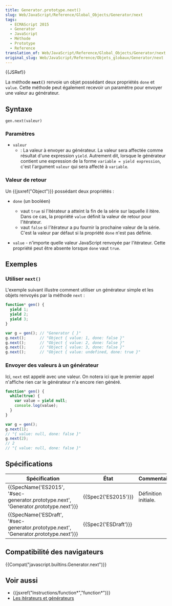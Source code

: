 ```yaml
---
title: Generator.prototype.next()
slug: Web/JavaScript/Reference/Global_Objects/Generator/next
tags:
  - ECMAScript 2015
  - Generator
  - JavaScript
  - Méthode
  - Prototype
  - Reference
translation_of: Web/JavaScript/Reference/Global_Objects/Generator/next
original_slug: Web/JavaScript/Reference/Objets_globaux/Generator/next
---
```

{{JSRef}}

La méthode **`next()`** renvoie un objet possédant deux propriétés `done` et `value`. Cette méthode peut également recevoir un paramètre pour envoyer une valeur au générateur.

## Syntaxe

    gen.next(valeur)

### Paramètres

- `valeur`
  - : La valeur à envoyer au générateur. La valeur sera affectée comme résultat d'une expression `yield`. Autrement dit, lorsque le générateur contient une expression de la forme `variable = yield expression`, c'est l'argument `valeur` qui sera affecté à `variable`_._

### Valeur de retour

Un {{jsxref("Object")}} possédant deux propriétés :

- `done` (un booléen)

  - vaut `true` si l'itérateur a atteint la fin de la série sur laquelle il itère. Dans ce cas, la propriété `value` définit la valeur de retour pour l'itérateur.
  - vaut `false` si l'itérateur a pu fournir la prochaine valeur de la série. C'est la valeur par défaut si la propriété `done` n'est pas définie.

- `value` - n'importe quelle valeur JavaScript renvoyée par l'itérateur. Cette propriété peut être absente lorsque `done` vaut `true`.

## Exemples

### Utiliser `next()`

L'exemple suivant illustre comment utiliser un générateur simple et les objets renvoyés par la méthode `next` :

```js
function* gen() {
  yield 1;
  yield 2;
  yield 3;
}

var g = gen(); // "Generator { }"
g.next();      // "Object { value: 1, done: false }"
g.next();      // "Object { value: 2, done: false }"
g.next();      // "Object { value: 3, done: false }"
g.next();      // "Object { value: undefined, done: true }"
```

### Envoyer des valeurs à un générateur

Ici, `next` est appelé avec une valeur. On notera ici que le premier appel n'affiche rien car le générateur n'a encore rien généré.

```js
function* gen() {
  while(true) {
    var value = yield null;
    console.log(value);
  }
}

var g = gen();
g.next(1);
// "{ value: null, done: false }"
g.next(2);
// 2
// "{ value: null, done: false }"
```

## Spécifications

| Spécification                                                                                                    | État                         | Commentaires         |
| ---------------------------------------------------------------------------------------------------------------- | ---------------------------- | -------------------- |
| {{SpecName('ES2015', '#sec-generator.prototype.next', 'Generator.prototype.next')}} | {{Spec2('ES2015')}}     | Définition initiale. |
| {{SpecName('ESDraft', '#sec-generator.prototype.next', 'Generator.prototype.next')}} | {{Spec2('ESDraft')}} |                      |

## Compatibilité des navigateurs

{{Compat("javascript.builtins.Generator.next")}}

## Voir aussi

- {{jsxref("Instructions/function*","function*")}}
- [Les itérateurs et générateurs](/fr/docs/Web/JavaScript/Guide/iterateurs_et_generateurs)
